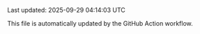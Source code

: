 Last updated: 2025-09-29 04:14:03 UTC

This file is automatically updated by the GitHub Action workflow.
